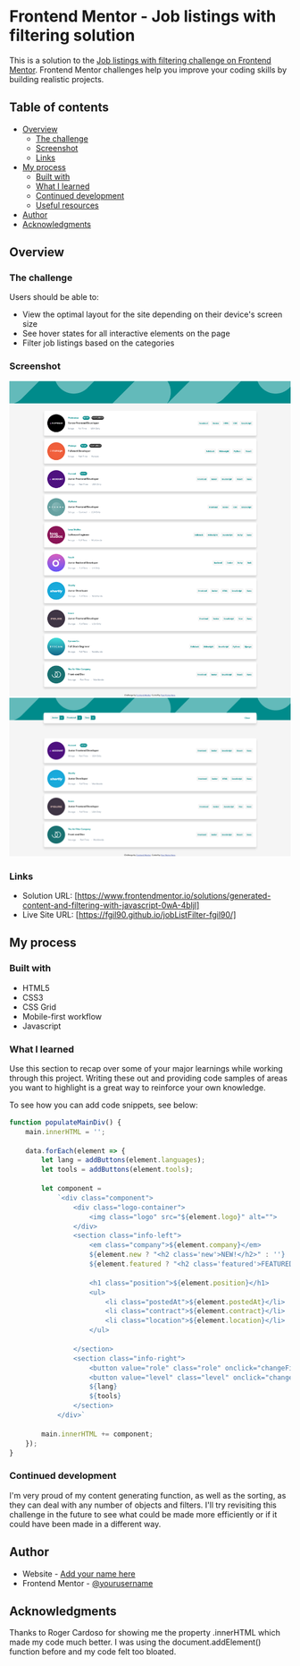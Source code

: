 # Frontend Mentor - Job listings with filtering solution

This is a solution to the [Job listings with filtering challenge on Frontend Mentor](https://www.frontendmentor.io/challenges/job-listings-with-filtering-ivstIPCt). Frontend Mentor challenges help you improve your coding skills by building realistic projects. 

## Table of contents

- [Overview](#overview)
  - [The challenge](#the-challenge)
  - [Screenshot](#screenshot)
  - [Links](#links)
- [My process](#my-process)
  - [Built with](#built-with)
  - [What I learned](#what-i-learned)
  - [Continued development](#continued-development)
  - [Useful resources](#useful-resources)
- [Author](#author)
- [Acknowledgments](#acknowledgments)

## Overview

### The challenge

Users should be able to:

- View the optimal layout for the site depending on their device's screen size
- See hover states for all interactive elements on the page
- Filter job listings based on the categories

### Screenshot

![](./images/screenshot-nofilter.png)
![](./images/screenshot-filter.png)


### Links

- Solution URL: [https://www.frontendmentor.io/solutions/generated-content-and-filtering-with-javascript-0wA-4bljl]
- Live Site URL: [https://fgil90.github.io/jobListFilter-fgil90/]

## My process

### Built with

- HTML5
- CSS3
- CSS Grid
- Mobile-first workflow
- Javascript

### What I learned

Use this section to recap over some of your major learnings while working through this project. Writing these out and providing code samples of areas you want to highlight is a great way to reinforce your own knowledge.

To see how you can add code snippets, see below:


```js
function populateMainDiv() {
    main.innerHTML = '';

    data.forEach(element => {
        let lang = addButtons(element.languages);
        let tools = addButtons(element.tools);        

        let component =
            `<div class="component">
                <div class="logo-container">
                    <img class="logo" src="${element.logo}" alt="">
                </div>
                <section class="info-left">
                    <em class="company">${element.company}</em>
                    ${element.new ? "<h2 class='new'>NEW!</h2>" : ''}
                    ${element.featured ? "<h2 class='featured'>FEATURED!</h2>" : ''}

                    <h1 class="position">${element.position}</h1>
                    <ul>
                        <li class="postedAt">${element.postedAt}</li>
                        <li class="contract">${element.contract}</li>
                        <li class="location">${element.location}</li>
                    </ul>
                    
                </section>
                <section class="info-right">
                    <button value="role" class="role" onclick="changeFilters(event)">${element.role}</button>
                    <button value="level" class="level" onclick="changeFilters(event)">${element.level}</button>
                    ${lang}
                    ${tools}
                </section>
            </div>`

        main.innerHTML += component;
    });
}
```

### Continued development

I'm very proud of my content generating function, as well as the sorting, as they can deal with any number of objects and filters. I'll try revisiting this challenge in the future to see what could be made more efficiently or if it could have been made in a different way.


## Author

- Website - [Add your name here](https://www.your-site.com)
- Frontend Mentor - [@yourusername](https://www.frontendmentor.io/profile/yourusername)

## Acknowledgments

Thanks to Roger Cardoso for showing me the property .innerHTML which made my code much better. I was using the document.addElement() function before and my code felt too bloated.

